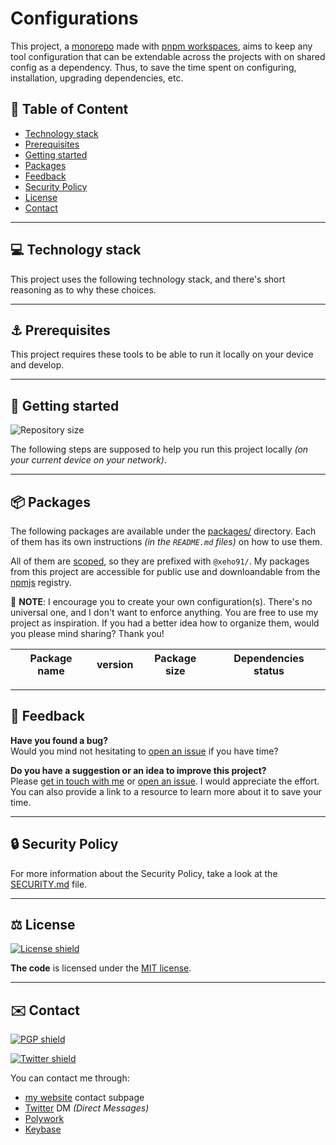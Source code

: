 # Configurations

This project, a [monorepo] made with [pnpm workspaces], aims to keep any tool
configuration that can be extendable across the projects with on shared config
as a dependency. Thus, to save the time spent on configuring, installation,
upgrading dependencies, etc.

[monorepo]: https://en.wikipedia.org/wiki/Monorepo
[pnpm workspaces]: https://pnpm.io/workspaces

## 🔗 Table of Content

- [Technology stack](#-technology-stack)
- [Prerequisites](#-prerequisites)
- [Getting started](#-getting-started)
- [Packages](#-packages)
- [Feedback](#-feedback)
- [Security Policy](#-security-policy)
- [License](#-license)
- [Contact](#-contact)

---

## 💻 Technology stack

This project uses the following technology stack, and there's short reasoning
as to why these choices.

---

## ⚓ Prerequisites

This project requires these tools to be able to run it locally on your device
and develop.

---

## 🏁 Getting started

![Repository size][Repository size shield]

The following steps are supposed to help you run this project locally _(on
your current device on your network)_.

[Repository size shield]: https://img.shields.io/github/repo-size/xeho91/personal-website?style=for-the-badge

---

## 📦 Packages

The following packages are available under the [packages/](./packages)
directory. Each of them has its own instructions _(in the `README.md` files)_
on how to use them.

All of them are [scoped], so they are prefixed with `@xeho91/`.
My packages from this project are accessible for public use and downloandable
from the [npmjs] registry.

📝 **NOTE**: I encourage you to create your own configuration(s). There's no
universal one, and I don't want to enforce anything. You are free to use my
project as inspiration. If you had a better idea how to organize them, would
you please mind sharing? Thank you!

[scoped]: https://docs.npmjs.com/cli/v6/using-npm/scope
[npmjs]: https://npmjs.com

| Package name | version | Package size | Dependencies status |
| ------------ | ------- | ------------ | ------------------- |

---

## 🔄 Feedback

**Have you found a bug?**\
Would you mind not hesitating to [open an issue] if you have time?

**Do you have a suggestion or an idea to improve this project?**\
Please [get in touch with me](#contact) or [open an issue]. I would appreciate
the effort. You can also provide a link to a resource to learn more about it to
save your time.

[open an issue]: https://github.com/xeho91/configurations/issues/new

---

## 🔒 Security Policy

For more information about the Security Policy, take a look at the
[SECURITY.md](./SECURITY.md) file.

---

## ⚖️ License

[![License shield]](./LICENSE "Project's license")

**The code** is licensed under the [MIT license](./LICENSE).

[License shield]: https://img.shields.io/github/license/xeho91/configurations?style=for-the-badge

---

## ✉️ Contact

[![PGP shield]][PGP URL]

[![Twitter shield]][Twitter]

You can contact me through:

- [my website] contact subpage
- [Twitter] DM _(Direct Messages)_
- [Polywork]
- [Keybase]

[PGP shield]: https://img.shields.io/keybase/pgp/xeho91?color=purple&style=for-the-badge
[PGP URL]: https://pgp.key-server.io/0x4B166D6B2C00D8CB "Get my PGP public key"

[Twitter shield]: https://img.shields.io/twitter/follow/xeho91?style=social
[Twitter]: https://twitter.com/xeho91

[my website]: https://xeho91.com/contact
[Polywork]: https://polywork.com/xeho91
[Keybase]: https://keybase.io/xeho91
